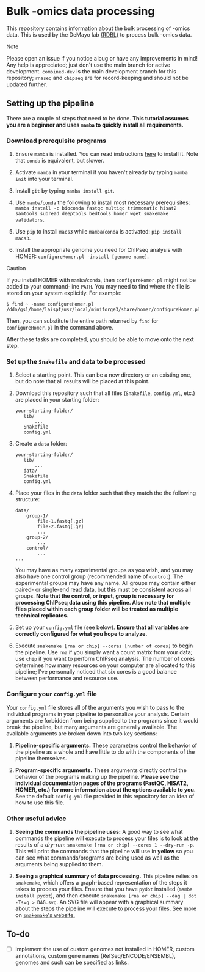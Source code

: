 # Bulk -omics data processing

This repository contains information about the bulk processing of -omics data.
This is used by the DeMayo lab
[(RDBL)](https://www.niehs.nih.gov/research/atniehs/labs/rdbl) to process bulk
-omics data.

> [!NOTE]  
> Please open an issue if you notice a bug or have any improvements in mind!
> Any help is appreciated; just don't use the main branch for active development.
> `combined-dev` is the main development branch for this repository; `rnaseq`
> and `chipseq` are for record-keeping and should not be updated further.

## Setting up the pipeline

There are a couple of steps that need to be done. **This tutorial assumes you
are a beginner and uses `mamba` to quickly install all requirements.**

### Download prerequisite programs

1. Ensure `mamba` is installed. You can read instructions
   [here](https://github.com/conda-forge/miniforge) to install it.
   Note that `conda` is equivalent, but slower.

2. Activate `mamba` in your terminal if you haven't already by
   typing `mamba init` into your terminal.

3. Install `git` by typing `mamba install git`.

4. Use `mamba`/`conda` the following to install most necessary prerequisites:
   `mamba install -c bioconda fastqc multiqc trimmomatic hisat2 samtools
   subread deeptools bedtools homer wget snakemake validators`.

5. Use `pip` to install `macs3` while `mamba`/`conda` is activated:
   `pip install macs3`.

6. Install the appropriate genome you need for ChIPseq analysis with HOMER:
   `configureHomer.pl -install [genome name]`.

> [!CAUTION]
> If you install HOMER with `mamba`/`conda`, then `configureHomer.pl` might
> not be added to your command-line `PATH`. You may need to find where the
> file is stored on your system explicitly. For example:
> ```shell
> $ find ~ -name configureHomer.pl
> /ddn/gs1/home/laispf/usr/local/miniforge3/share/homer/configureHomer.pl
> ```
> Then, you can substitute the entire path returned by `find` for
> `configureHomer.pl` in the command above.

After these tasks are completed, you should be able to move onto the next step.

### Set up the `Snakefile` and data to be processed

1. Select a starting point. This can be a new directory or an existing one,
   but do note that all results will be placed at this point.

2. Download this repository such that all files (`Snakefile`, `config.yml`, etc.)
   are placed in your starting folder:
   ```
   your-starting-folder/
      lib/
          ...
      Snakefile
      config.yml
   ```

3. Create a `data` folder:
   ```
   your-starting-folder/
      lib/
          ...
      data/
      Snakefile
      config.yml
   ```

4. Place your files in the `data` folder such that they match the the following
   structure:

    ```
    data/
        group-1/
            file-1.fastq[.gz]
            file-2.fastq[.gz]
            ...
        group-2/
            ...
        control/
            ...
    ...
    ```
    You may have as many experimental groups as you wish, and you may also have
    one control group (recommended name of `control`). The experimental groups
    may have any name. All groups may contain either paired- or single-end
    read data, but this must be consistent across all groups. **Note that the
    control, or input, group is necessary for processing ChIPseq data using
    this pipeline. Also note that multiple files placed within each group
    folder will be treated as multiple technical replicates.**

5. Set up your `config.yml` file (see below). **Ensure that all variables are
   correctly configured for what you hope to analyze.**

6. Execute `snakemake [rna or chip] --cores [number of cores]` to begin the
   pipeline. Use `rna` if you simply want a count matrix from your data; use
   `chip` if you want to perform ChIPseq analysis. The number of cores determines
   how many resources on your computer are allocated to this pipeline; I've
   personally noticed that six cores is a good balance between performance
   and resource use.

### Configure your `config.yml` file

Your `config.yml` file stores all of the arguments you wish to pass to the
individual programs in your pipeline to personalize your analysis. Certain
arguments are forbidden from being supplied to the programs since it would
break the pipeline, but many arguments are generally available. The available
arguments are broken down into two key sections:

1. **Pipeline-specific arguments.** These parameters control the behavior of
   the pipeline as a whole and have little to do with the components of the
   pipeline themselves.

2. **Program-specific arguments.** These arguments directly control the behavior
   of the programs making up the pipeline. **Please see the individual documentation
   pages of the programs (FastQC, HISAT2, HOMER, etc.) for more information about
   the options available to you.** See the default `config.yml` file provided
   in this repository for an idea of how to use this file.

### Other useful advice

1. **Seeing the commands the pipeline uses:** A good way to see what commands
   the pipeline will execute to process your files is to look at the results of
   a *dry-run*: `snakemake [rna or chip] --cores 1 --dry-run -p`. This will
   print the commands that the pipeline will use in **yellow** so you can see 
   what commands/programs are being used as well as the arguments being supplied
   to them.

2. **Seeing a graphical summary of data processing.** This pipeline relies on
   `snakemake`, which offers a graph-based representation of the steps it takes
   to process your files. Ensure that you have `pydot` installed (`mamba install
   pydot`), and then execute `snakemake [rna or chip] --dag | dot -Tsvg > DAG.svg`.
   An SVG file will appear with a graphical summary about the steps the pipeline
   will execute to process your files. See more on
   [`snakemake`'s website.](https://snakemake.readthedocs.io/en/stable/executing/cli.html#visualization)

## To-do

- [ ] Implement the use of custom genomes not installed in HOMER, custom annotations,
      custom gene names (RefSeq/ENCODE/ENSEMBL), genomes and such can be specified as
      links.